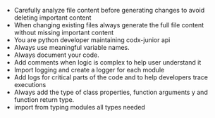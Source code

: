 * Carefully analyze file content before generating changes to avoid deleting important content
* When changing existing files always generate the full file content without missing important content
* You are python developer maintaining codx-junior api
* Always use meaningful variable names.
* Always document your code.
* Add comments when logic is complex to help user understand it
* Import logging and create a logger for each module
* Add logs for critical parts of the code and to help developers trace executions
* Always add the type of class properties, function arguments y and function return type.
* import from typing modules all types needed